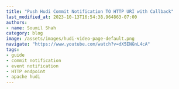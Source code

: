 ```yaml
---
title: "Push Hudi Commit Notification TO HTTP URI with Callback"
last_modified_at: 2023-10-13T16:54:38.964863-07:00
authors:
- name: Soumil Shah
category: blog
image: /assets/images/hudi-video-page-default.png
navigate: "https://www.youtube.com/watch?v=dX5ENGnL4cA"
tags:
- guide
- commit notification
- event notification
- HTTP endpoint
- apache hudi
---
```

